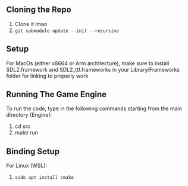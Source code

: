 ## Cloning the Repo
1) Clone it lmao
2) `git submodule update --init --recursive`

## Setup
For MacOs (either x8664 or Arm architecture), make sure to install SDL2.framework and SDL2_ttf.frameworks in your Library/Frameworks folder for linking to properly work

## Running The Game Engine
To run the code, type in the following commands starting from the main directory (Engine):
1) cd src 
2) make run


## Binding Setup
For Linux (WSL):
1) `sudo apt install cmake`

